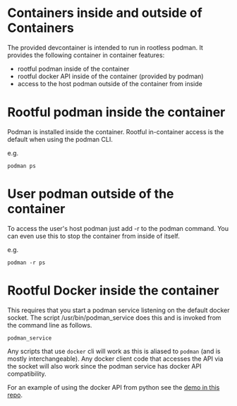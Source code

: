 # Containers inside and outside of Containers

The provided devcontainer is intended to run in rootless podman.
It provides the following container in container features:

- rootful podman inside of the container
- rootful docker API inside of the container (provided by podman)
- access to the host podman outside of the container from inside

# Rootful podman inside the container

Podman is installed inside the container. Rootful in-container access
is the default when using the podman CLI.

e.g.

```
podman ps
```

# User podman outside of the container

To access the user's host podman just add -r to the podman command.
You can even use this to stop the container from inside of itself.

e.g.

```
podman -r ps
```

# Rootful Docker inside the container

This requires that you start a podman service listening on the default 
docker socket. The script /usr/bin/podman_service does this and is invoked
from the command line as follows.

```
podman_service
```

Any scripts that use ``docker`` cli will work as this is aliased to ``podman``
(and is mostly interchangeable). Any docker client code that accesses the 
API via the socket will also work since the podman service has docker API
compatibility.

For an example of using the docker API from python see the
[demo in this repo](../demo/docker_test.py).


